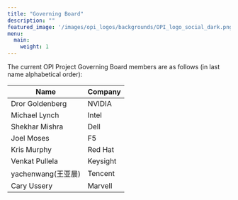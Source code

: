 ```yaml
---
title: "Governing Board"
description: ""
featured_image: '/images/opi_logos/backgrounds/OPI_logo_social_dark.png'
menu:
  main:
    weight: 1
---
```


The current OPI Project Governing Board members are as follows (in last name
alphabetical order):

| Name               | Company  |
| ------------------ | -------- |
| Dror Goldenberg    | NVIDIA   |
| Michael Lynch      | Intel    |
| Shekhar Mishra     | Dell     |
| Joel Moses         | F5       |
| Kris Murphy        | Red Hat  |
| Venkat Pullela     | Keysight |
| yachenwang(王亚晨) | Tencent  |
| Cary Ussery        | Marvell  |
